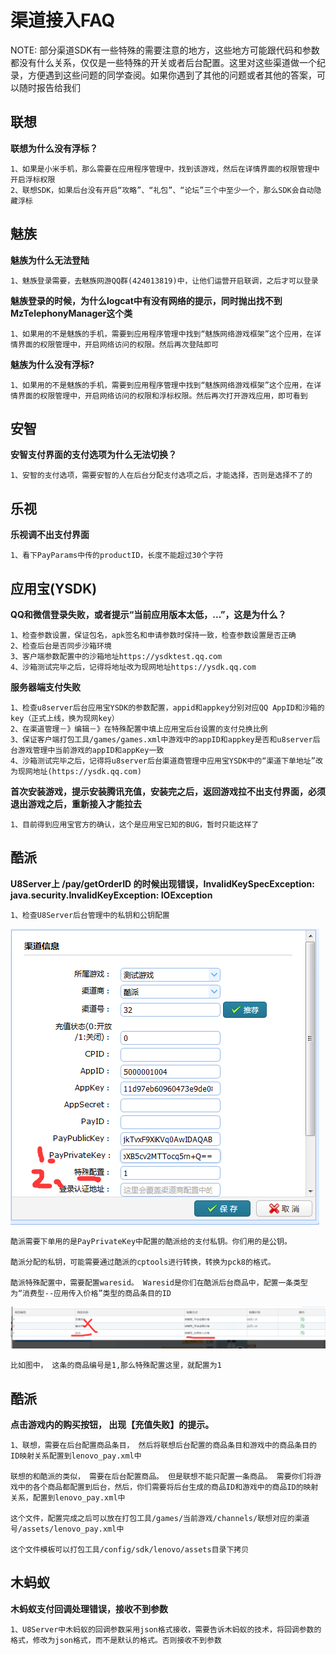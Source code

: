 渠道接入FAQ
=========

NOTE: 部分渠道SDK有一些特殊的需要注意的地方，这些地方可能跟代码和参数都没有什么关系，仅仅是一些特殊的开关或者后台配置。这里对这些渠道做一个纪录，方便遇到这些问题的同学查阅。如果你遇到了其他的问题或者其他的答案，可以随时报告给我们


联想
---------
**联想为什么没有浮标？**
```
1、如果是小米手机，那么需要在应用程序管理中，找到该游戏，然后在详情界面的权限管理中开启浮标权限
2、联想SDK，如果后台没有开启“攻略”、“礼包”、“论坛”三个中至少一个，那么SDK会自动隐藏浮标
```


魅族
---------
**魅族为什么无法登陆**
```
1、魅族登录需要，去魅族网游QQ群(424013819)中，让他们运营开启联调，之后才可以登录
```

**魅族登录的时候，为什么logcat中有没有网络的提示，同时抛出找不到MzTelephonyManager这个类**
```
1、如果用的不是魅族的手机，需要到应用程序管理中找到“魅族网络游戏框架”这个应用，在详情界面的权限管理中，开启网络访问的权限。然后再次登陆即可
```

**魅族为什么没有浮标?**
```
1、如果用的不是魅族的手机，需要到应用程序管理中找到“魅族网络游戏框架”这个应用，在详情界面的权限管理中，开启网络访问的权限和浮标权限。然后再次打开游戏应用，即可看到
```

安智
---------
**安智支付界面的支付选项为什么无法切换？**
```
1、安智的支付选项，需要安智的人在后台分配支付选项之后，才能选择，否则是选择不了的
```

乐视
---------
**乐视调不出支付界面**
```
1、看下PayParams中传的productID，长度不能超过30个字符
```


应用宝(YSDK)
---------
**QQ和微信登录失败，或者提示“当前应用版本太低，...”，这是为什么？**
```
1、检查参数设置，保证包名，apk签名和申请参数时保持一致，检查参数设置是否正确
2、检查后台是否同步沙箱环境
3、客户端参数配置中的沙箱地址https://ysdktest.qq.com
4、沙箱测试完毕之后，记得将地址改为现网地址https://ysdk.qq.com
```

**服务器端支付失败**
```
1、检查u8server后台应用宝YSDK的参数配置，appid和appkey分别对应QQ AppID和沙箱的key（正式上线，换为现网key）
2、在渠道管理－》编辑－》在特殊配置中填上应用宝后台设置的支付兑换比例
3、保证客户端打包工具/games/games.xml中游戏中的appID和appkey是否和u8server后台游戏管理中当前游戏的appID和appKey一致
4、沙箱测试完毕之后，记得将u8server后台渠道商管理中应用宝YSDK中的“渠道下单地址”改为现网地址(https://ysdk.qq.com)
```

**首次安装游戏，提示安装腾讯充值，安装完之后，返回游戏拉不出支付界面，必须退出游戏之后，重新接入才能拉去**
```
1、目前得到应用宝官方的确认，这个是应用宝已知的BUG，暂时只能这样了
```

酷派
---------

**U8Server上 /pay/getOrderID 的时候出现错误，InvalidKeySpecException: java.security.InvalidKeyException: IOException**

```
1、检查U8Server后台管理中的私钥和公钥配置
```
![酷派的配置图片](images/coolpad_config.png)
```
酷派需要下单用的是PayPrivateKey中配置的酷派给的支付私钥。你们用的是公钥。

酷派分配的私钥，可能需要通过酷派的cptools进行转换，转换为pck8的格式。

酷派特殊配置中，需要配置waresid。 Waresid是你们在酷派后台商品中，配置一条类型为“消费型--应用传入价格”类型的商品条目的ID
```
![酷派的waresid图片](images/coolpad_waresid.png)
```
比如图中， 这条的商品编号是1,那么特殊配置这里，就配置为1
```

酷派
---------

**点击游戏内的购买按钮， 出现【充值失败】的提示。**

```
1、联想，需要在后台配置商品条目， 然后将联想后台配置的商品条目和游戏中的商品条目的ID映射关系配置到lenovo_pay.xml中

联想的和酷派的类似， 需要在后台配置商品。 但是联想不能只配置一条商品。 需要你们将游戏中的各个商品都配置到后台，然后，你们需要将后台生成的商品ID和游戏中的商品ID的映射关系，配置到lenovo_pay.xml中

这个文件，配置完成之后可以放在打包工具/games/当前游戏/channels/联想对应的渠道号/assets/lenovo_pay.xml中

这个文件模板可以打包工具/config/sdk/lenovo/assets目录下拷贝

```

木蚂蚁
---------

**木蚂蚁支付回调处理错误，接收不到参数**
```
1、U8Server中木蚂蚁的回调参数采用json格式接收，需要告诉木蚂蚁的技术，将回调参数的格式，修改为json格式，而不是默认的格式。否则接收不到参数
```










